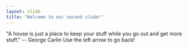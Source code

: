 ```yaml
---
layout: slide
title: "Welcome to our second slide!"
---
```

"A house is just a place to keep your stuff while you go out and get more stuff." -- George Carlin
Use the left arrow to go back!
